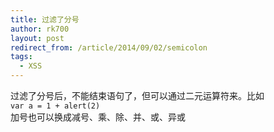 ```yaml
---
title: 过滤了分号
author: rk700
layout: post
redirect_from: /article/2014/09/02/semicolon
tags:
  - XSS
---
```

过滤了分号后，不能结束语句了，但可以通过二元运算符来。比如  
`var a = 1 + alert(2)`  
加号也可以换成减号、乘、除、并、或、异或